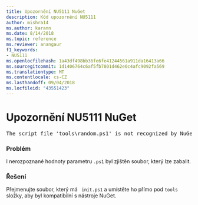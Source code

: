 ```yaml
---
title: Upozornění NU5111 NuGet
description: Kód upozornění NU5111
author: mishra14
ms.author: karann
ms.date: 8/14/2018
ms.topic: reference
ms.reviewer: anangaur
f1_keywords:
- NU5111
ms.openlocfilehash: 1a43df498bb36fe6fe41244561a911da16413a66
ms.sourcegitcommit: 1d1406764c6af5fb7801d462e0c4afc9092fa569
ms.translationtype: MT
ms.contentlocale: cs-CZ
ms.lasthandoff: 09/04/2018
ms.locfileid: "43551423"
---
```

# <a name="nuget-warning-nu5111"></a>Upozornění NU5111 NuGet
<pre>The script file 'tools\random.ps1' is not recognized by NuGet and hence will not be executed during installation of this package. Rename it to install.ps1, uninstall.ps1 or init.ps1 and place it directly under 'tools'.</pre>

### <a name="issue"></a>Problém

I nerozpoznané hodnoty parametru `.ps1` byl zjištěn soubor, který lze zabalit.


### <a name="solution"></a>Řešení

Přejmenujte soubor, který má ` init.ps1` a umístěte ho přímo pod `tools` složky, aby byl kompatibilní s nástroje NuGet.

